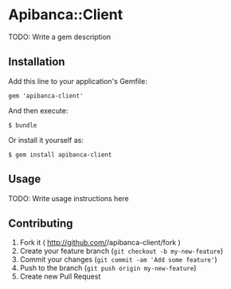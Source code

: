 # Apibanca::Client

TODO: Write a gem description

## Installation

Add this line to your application's Gemfile:

    gem 'apibanca-client'

And then execute:

    $ bundle

Or install it yourself as:

    $ gem install apibanca-client

## Usage

TODO: Write usage instructions here

## Contributing

1. Fork it ( http://github.com/<my-github-username>/apibanca-client/fork )
2. Create your feature branch (`git checkout -b my-new-feature`)
3. Commit your changes (`git commit -am 'Add some feature'`)
4. Push to the branch (`git push origin my-new-feature`)
5. Create new Pull Request
